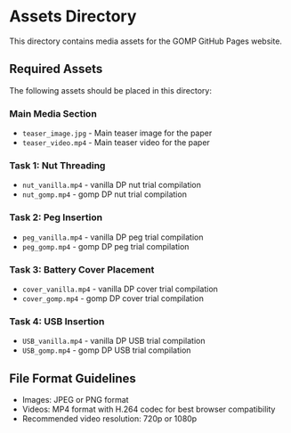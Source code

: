 # Assets Directory

This directory contains media assets for the GOMP GitHub Pages website.

## Required Assets

The following assets should be placed in this directory:

### Main Media Section
- `teaser_image.jpg` - Main teaser image for the paper
- `teaser_video.mp4` - Main teaser video for the paper

### Task 1: Nut Threading
- `nut_vanilla.mp4` - vanilla DP nut trial compilation
- `nut_gomp.mp4` - gomp DP nut trial compilation

### Task 2: Peg Insertion
- `peg_vanilla.mp4` - vanilla DP peg trial compilation
- `peg_gomp.mp4` - gomp DP peg trial compilation

### Task 3: Battery Cover Placement
- `cover_vanilla.mp4` - vanilla DP cover trial compilation
- `cover_gomp.mp4` - gomp DP cover trial compilation

### Task 4: USB Insertion
- `USB_vanilla.mp4` - vanilla DP USB trial compilation
- `USB_gomp.mp4` - gomp DP USB trial compilation

## File Format Guidelines
- Images: JPEG or PNG format
- Videos: MP4 format with H.264 codec for best browser compatibility
- Recommended video resolution: 720p or 1080p
